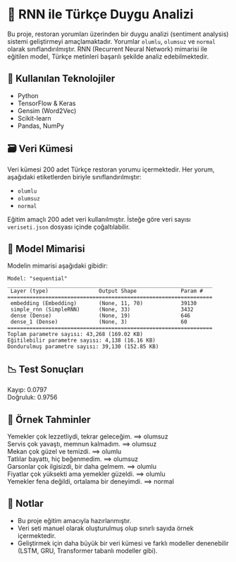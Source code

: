 # 🤖 RNN ile Türkçe Duygu Analizi

Bu proje, restoran yorumları üzerinden bir duygu analizi (sentiment analysis) sistemi geliştirmeyi amaçlamaktadır. Yorumlar `olumlu`, `olumsuz` ve `normal` olarak sınıflandırılmıştır. RNN (Recurrent Neural Network) mimarisi ile eğitilen model, Türkçe metinleri başarılı şekilde analiz edebilmektedir.

## 🧠 Kullanılan Teknolojiler

- Python
- TensorFlow & Keras
- Gensim (Word2Vec)
- Scikit-learn
- Pandas, NumPy

## 🗃️ Veri Kümesi

Veri kümesi 200 adet Türkçe restoran yorumu içermektedir. Her yorum, aşağıdaki etiketlerden biriyle sınıflandırılmıştır:

- `olumlu`
- `olumsuz`
- `normal`

Eğitim amaçlı 200 adet veri kullanılmıştır. İsteğe göre veri sayısı `veriseti.json` dosyası içinde çoğaltılabilir.

## 🧱 Model Mimarisi

Modelin mimarisi aşağıdaki gibidir:

```text
Model: "sequential"
_________________________________________________________________
 Layer (type)                Output Shape              Param #   
=================================================================
 embedding (Embedding)       (None, 11, 70)            39130      
 simple_rnn (SimpleRNN)      (None, 33)                3432      
 dense (Dense)               (None, 19)                646       
 dense_1 (Dense)             (None, 3)                 60        
=================================================================
Toplam parametre sayısı: 43,268 (169.02 KB)  
Eğitilebilir parametre sayısı: 4,138 (16.16 KB)
Dondurulmuş parametre sayısı: 39,130 (152.85 KB)
```

## 📉 Test Sonuçları

Kayıp: 0.0797  
Doğruluk: 0.9756

## 🧪 Örnek Tahminler

Yemekler çok lezzetliydi, tekrar geleceğim.  ==>  olumsuz  
Servis çok yavaştı, memnun kalmadım.  ==>  olumsuz  
Mekan çok güzel ve temizdi.  ==>  olumlu  
Tatlılar bayattı, hiç beğenmedim.  ==>  olumsuz  
Garsonlar çok ilgisizdi, bir daha gelmem.  ==>  olumlu  
Fiyatlar çok yüksekti ama yemekler güzeldi.  ==>  olumlu  
Yemekler fena değildi, ortalama bir deneyimdi.  ==>  normal  

## 📌 Notlar

- Bu proje eğitim amacıyla hazırlanmıştır.
- Veri seti manuel olarak oluşturulmuş olup sınırlı sayıda örnek içermektedir.
- Geliştirmek için daha büyük bir veri kümesi ve farklı modeller denenebilir (LSTM, GRU, Transformer tabanlı modeller gibi).

